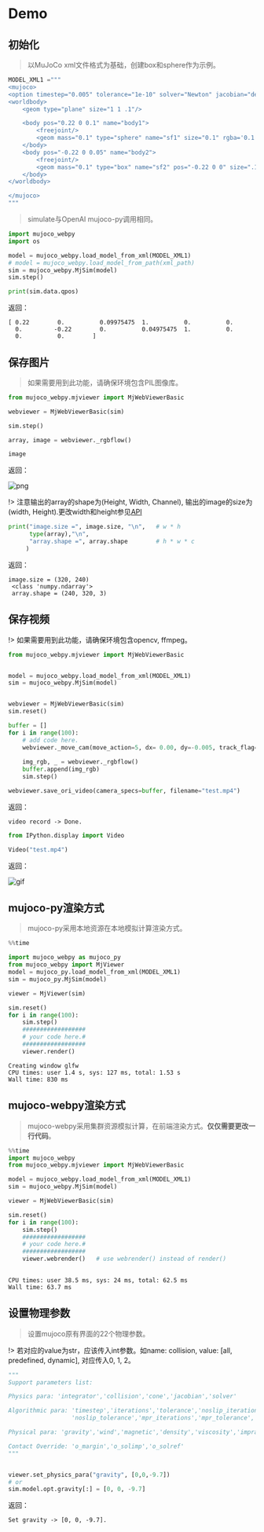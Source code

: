# Demo



## 初始化

> 以MuJoCo xml文件格式为基础，创建box和sphere作为示例。

```python
MODEL_XML1 ="""
<mujoco>
<option timestep="0.005" tolerance="1e-10" solver="Newton" jacobian="dense" cone="pyramidal"/>
<worldbody>
    <geom type="plane" size="1 1 .1"/>

    <body pos="0.22 0 0.1" name="body1">
        <freejoint/>
        <geom mass="0.1" type="sphere" name="sf1" size="0.1" rgba='0.1 0.8 0.8 1'/>
    </body>
    <body pos="-0.22 0 0.05" name="body2">
        <freejoint/>
        <geom mass="0.1" type="box" name="sf2" pos="-0.22 0 0" size=".1 .2 0.05" rgba='1 1 0 1' />
    </body>
</worldbody>

</mujoco>
"""
```

> simulate与OpenAI mujoco-py调用相同。

```python
import mujoco_webpy 
import os

model = mujoco_webpy.load_model_from_xml(MODEL_XML1)
# model = mujoco_webpy.load_model_from_path(xml_path)
sim = mujoco_webpy.MjSim(model)
sim.step()

print(sim.data.qpos)
```

返回：

    [ 0.22        0.          0.09975475  1.          0.          0.
      0.         -0.22        0.          0.04975475  1.          0.
      0.          0.        ]


## 保存图片

> 如果需要用到此功能，请确保环境包含PIL图像库。

```python
from mujoco_webpy.mjviewer import MjWebViewerBasic

webviewer = MjWebViewerBasic(sim)

sim.step()

array, image = webviewer._rgbflow()

image
```
返回：



![png](images/output_5_0.png)


!> 注意输出的array的shape为(Height, Width, Channel), 输出的image的size为(width, Height).更改width和height参见[API](document/api/api_01.md)

```python
print("image.size =", image.size, "\n",   # w * h
      type(array),"\n", 
      "array.shape =", array.shape        # h * w * c
     )
```
返回：

    image.size = (320, 240) 
     <class 'numpy.ndarray'> 
     array.shape = (240, 320, 3)


## 保存视频

!> 如果需要用到此功能，请确保环境包含opencv, ffmpeg。

```python
from mujoco_webpy.mjviewer import MjWebViewerBasic


model = mujoco_webpy.load_model_from_xml(MODEL_XML1)
sim = mujoco_webpy.MjSim(model)


webviewer = MjWebViewerBasic(sim)
sim.reset()

buffer = []
for i in range(100):
    # add code here.
    webviewer._move_cam(move_action=5, dx= 0.00, dy=-0.005, track_flag=1, track_id=2)
    
    img_rgb, _ = webviewer._rgbflow()
    buffer.append(img_rgb)
    sim.step()

webviewer.save_ori_video(camera_specs=buffer, filename="test.mp4")
```
返回：

    video record -> Done.



```python
from IPython.display import Video

Video("test.mp4")
```
返回：

<!-- <video width="320" height="240" controls="controls"> 
  <source src="images/openaitest.mp4" type="video/mp4" >
</video>
 -->


![gif](images/move1.gif "segment")

## mujoco-py渲染方式

> mujoco-py采用本地资源在本地模拟计算渲染方式。

```python
%%time

import mujoco_webpy as mujoco_py
from mujoco_webpy import MjViewer
model = mujoco_py.load_model_from_xml(MODEL_XML1)
sim = mujoco_py.MjSim(model)

viewer = MjViewer(sim)

sim.reset()
for i in range(100):
    sim.step()    
    ##################
    # your code here.#
    ##################
    viewer.render()
```

    Creating window glfw
    CPU times: user 1.4 s, sys: 127 ms, total: 1.53 s
    Wall time: 830 ms


## mujoco-webpy渲染方式

> mujoco-webpy采用集群资源模拟计算，在前端渲染方式。**仅仅需要更改一行代码**。

```python
%%time
import mujoco_webpy
from mujoco_webpy.mjviewer import MjWebViewerBasic

model = mujoco_webpy.load_model_from_xml(MODEL_XML1)
sim = mujoco_webpy.MjSim(model)

viewer = MjWebViewerBasic(sim)

sim.reset()
for i in range(100):
    sim.step()
    ##################
    # your code here.#
    ##################
    viewer.webrender()   # use webrender() instead of render()
    

```

    CPU times: user 38.5 ms, sys: 24 ms, total: 62.5 ms
    Wall time: 63.7 ms


## 设置物理参数

> 设置mujoco原有界面的22个物理参数。

!> 若对应的value为str，应该传入int参数。如name: collision, value: [all, predefined, dynamic], 对应传入0, 1, 2。

```python
"""
Support parameters list:

Physics para: 'integrator','collision','cone','jacobian','solver'

Algorithmic para: 'timestep','iterations','tolerance','noslip_iterations',
                  'noslip_tolerance','mpr_iterations','mpr_tolerance','apirate'

Physical para: 'gravity','wind','magnetic','density','viscosity','impratio'

Contact Override: 'o_margin','o_solimp','o_solref'
"""


viewer.set_physics_para("gravity", [0,0,-9.7])
# or
sim.model.opt.gravity[:] = [0, 0, -9.7]
```
返回：

    Set gravity -> [0, 0, -9.7]. 

